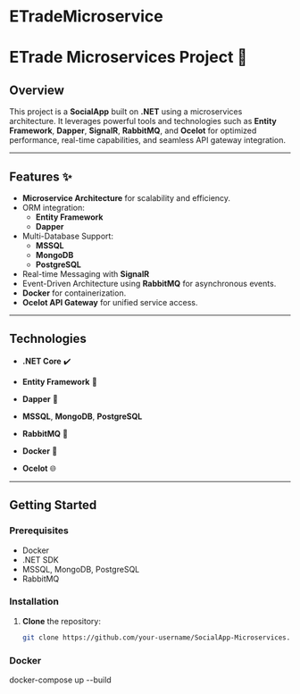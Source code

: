 

# ETradeMicroservice
# ETrade Microservices Project 🚀

## Overview
This project is a **SocialApp** built on **.NET** using a microservices architecture. It leverages powerful tools and technologies such as **Entity Framework**, **Dapper**, **SignalR**, **RabbitMQ**, and **Ocelot** for optimized performance, real-time capabilities, and seamless API gateway integration.

---

## Features ✨
- **Microservice Architecture** for scalability and efficiency.
- ORM integration:
  - **Entity Framework**
  - **Dapper**
- Multi-Database Support:
  - **MSSQL**
  - **MongoDB**
  - **PostgreSQL**
- Real-time Messaging with **SignalR**
- Event-Driven Architecture using **RabbitMQ** for asynchronous events.
- **Docker** for containerization.
- **Ocelot API Gateway** for unified service access.

---

## Technologies
- **.NET Core** ✔️
- **Entity Framework** 🔹
- **Dapper** 🔸
- **MSSQL**, **MongoDB**, **PostgreSQL**
- **RabbitMQ** 🐇

- **Docker** 🐳
- **Ocelot** 🌐

---

## Getting Started

### Prerequisites
- Docker
- .NET SDK
- MSSQL, MongoDB, PostgreSQL
- RabbitMQ

### Installation
1. **Clone** the repository:
   ```bash
   git clone https://github.com/your-username/SocialApp-Microservices.git
### Docker
docker-compose up --build
